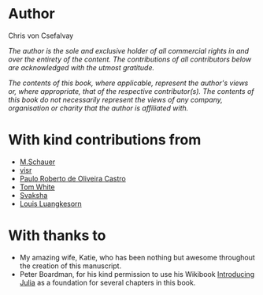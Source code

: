 # Author

Chris von Csefalvay

_The author is the sole and exclusive holder of all commercial rights in and over the entirety of the content. The contributions of all contributors below are acknowledged with the utmost gratitude._

_The contents of this book, where applicable, represent the author's views or, where appropriate, that of the respective contributor(s). The contents of this book do not necessarily represent the views of any company, organisation or charity that the author is affiliated with._


# With kind contributions from

- [M.Schauer](https://github.com/mschauer)
- [visr](https://github.com/visr)
- [Paulo Roberto de Oliveira Castro](https://github.com/brk00)
- [Tom White](https://github.com/MrTomWhite)
- [Svaksha](http://svaksha.com/pages/Bio)
- [Louis Luangkesorn](http://lugerpitt.blogspot.com/)

# With thanks to

- My amazing wife, Katie, who has been nothing but awesome throughout the creation of this manuscript.
- Peter Boardman, for his kind permission to use his Wikibook [Introducing Julia](http://en.wikibooks.org/wiki/Introducing_Julia) as a foundation for several chapters in this book.
